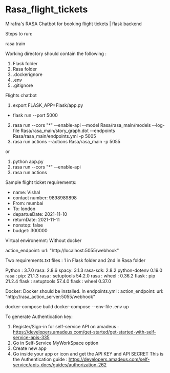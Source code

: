 # Rasa_flight_tickets
Mirafra's RASA Chatbot for booking flight tickets | flask backend

Steps to run:

rasa train

Working directory should contain the following :
1. Flask folder
2. Rasa folder
3. .dockerignore
4. .env
5. .gitignore


Flights chatbot

1. export FLASK_APP=Flask/app.py
  - flask run --port 5000
2. rasa run --cors "*" --enable-api --model Rasa/rasa_main/models --log-file Rasa/rasa_main/story_graph.dot --endpoints Rasa/rasa_main/endpoints.yml -p 5005
3. rasa run actions --actions Rasa/rasa_main -p 5055

or

1. python app.py
2. rasa run --cors "*" --enable-api
3. rasa run actions

Sample flight ticket requirements:
- name: Vishal
- contact number: 9898989898
- From: mumbai
- To: london
- departueDate: 2021-11-10
- returnDate: 2021-11-11 
- nonstop: false
- budget: 300000


Virtual environemnt: Without docker

action_endpoint:
 url: "http://localhost:5055/webhook"

Two requirements.txt files : 1 in Flask folder and 2nd in Rasa folder

Python : 3.7.0
rasa: 2.8.6
spacy: 3.1.3
rasa-sdk: 2.8.2
python-dotenv 0.19.0
rasa : pip: 21.1.3
rasa : setuptools 54.2.0
rasa : wheel : 0.36.2
flask : pip  21.2.4
flask : setuptools 57.4.0
flask : wheel 0.37.0



Docker:
Docker should be installed.
In endpoints.yml :
action_endpoint:
 url: "http://rasa_action_server:5055/webhook"

docker-compose build
docker-compose --env-file .env up

To generate Authentication key:
1. Register/Sign-in for self-service API on amadeus : https://developers.amadeus.com/get-started/get-started-with-self-service-apis-335
2. Go in Self-Service MyWorkSpace option
3. Create new app
4. Go inside your app or icon and get the API KEY and API SECRET
This is the Authentication guide : https://developers.amadeus.com/self-service/apis-docs/guides/authorization-262

